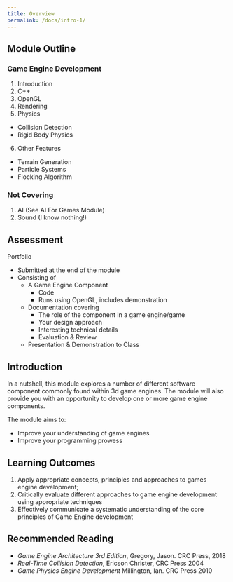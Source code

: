 ```yaml
---
title: Overview
permalink: /docs/intro-1/
---
```


## <a name="outline"></a>Module Outline  

### Game Engine Development

1. Introduction
2. C++
3. OpenGL
4. Rendering
5. Physics
  * Collision Detection
  * Rigid Body Physics
6. Other Features
  * Terrain Generation
  * Particle Systems
  * Flocking Algorithm
  
### Not Covering
1. AI (See AI For Games Module)
2. Sound (I know nothing!)

## <a name="assessment"></a>Assessment

Portfolio  
* Submitted at the end of the module  
* Consisting of  
  * A Game Engine Component
    * Code
    * Runs using OpenGL, includes demonstration 
  * Documentation covering
    * The role of the component in a game engine/game
    * Your design approach
    * Interesting technical details
    * Evaluation & Review
  * Presentation & Demonstration to Class

## Introduction

In a nutshell, this module explores a number of different software component commonly found within 3d game engines. The module will also provide you with an opportunity to develop one or more game engine components.   

The module aims to:
* Improve your understanding of game engines
* Improve your programming prowess

## Learning Outcomes

1. Apply appropriate concepts, principles and approaches to games engine development;
2. Critically evaluate different approaches to game engine development using appropriate techniques
3. Effectively communicate a systematic understanding of the core principles of Game Engine development

## Recommended Reading

* *Game Engine Architecture 3rd Edition*,  Gregory, Jason. CRC Press, 2018
* *Real-Time Collision Detection*, Ericson Christer, CRC Press 2004
* *Game Physics Engine Development* Millington, Ian. CRC Press 2010




